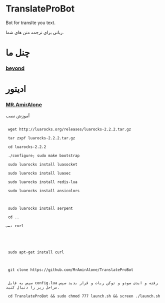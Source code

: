 # TranslateProBot
Bot for translte you text.



رباتی برای ترجمه متن های شما.



</pre>
<h1>چنل ما</h1>
<a href="telegram.me/beyondteam"><h3>beyond</h3></a>
<h1>ادیتور</h1>
<a href="telegram.me/MRAmirAlone"><h3>MR.AmirAlone</h3></a>



آموزش نصب



```

 wget http://luarocks.org/releases/luarocks-2.2.2.tar.gz

 tar zxpf luarocks-2.2.2.tar.gz

 cd luarocks-2.2.2

 ./configure; sudo make bootstrap

 sudo luarocks install luasocket

 sudo luarocks install luasec

 sudo luarocks install redis-lua

 sudo luarocks install ansicolors



 sudo luarocks install serpent

 cd ..

```




````
نصب curl





 sudo apt-get install curl



 git clone https://github.com/MrAmirAlone/TranslateProBot
 
 
 سپس به فایل config.lua رفته و ایدی سودو و توکن ربات و قرار بدید سپس مراحل زیر را دنبال کنید.

 cd TranslateProBot && sudo chmod 777 launch.sh && screen ./launch.sh
 


````

